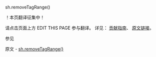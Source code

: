  sh.removeTagRange()

 ！本页翻译征集中！

请点击页面上方 EDIT THIS PAGE 参与翻译。
详见：
[贡献指南]( https://github.com/JinMuInfo/MongoDB-Manual-zh/blob/master/CONTRIBUTING.md )、
[原文链接](  https://docs.mongodb.com/manual/reference/method/sh.removeTagRange/  )。

 参见

原文 - [sh.removeTagRange()]( https://docs.mongodb.com/manual/reference/method/sh.removeTagRange/ )

